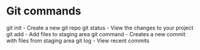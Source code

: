 # Git commands

git init - Create a new git repo
git status - View the changes to your project
git add - Add files to staging area
git command - Creates a new commit with files from staging area
git log - View recent commits